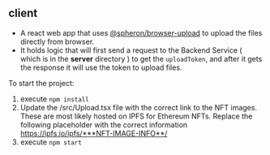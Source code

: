 ## **client**

- A react web app that uses [@spheron/browser-upload](https://www.npmjs.com/package/@spheron/browser-upload) to upload the files directly from browser.
- It holds logic that will first send a request to the Backend Service ( which is in the **server** directory ) to get the `uploadToken`, and after it gets the response it will use the token to upload files.

To start the project:

1. execute `npm install`
2. Update the /src/Upload.tsx file with the correct link to the NFT images. These are most likely hosted on IPFS for Ethereum NFTs.  Replace the following placeholder with the correct information https://ipfs.io/ipfs/***NFT-IMAGE-INFO**/
3. execute `npm start`